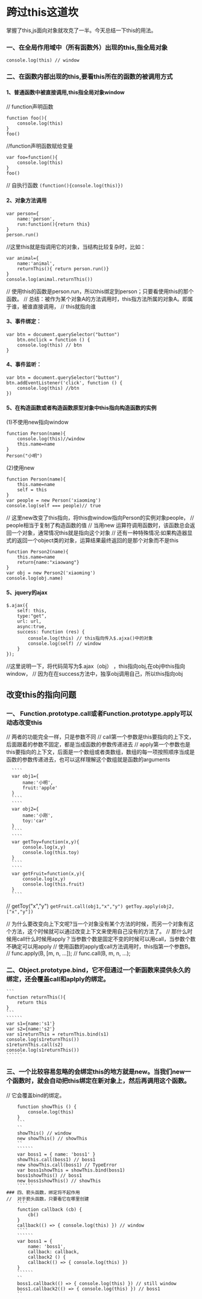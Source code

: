 # 跨过this这道坎
掌握了this,js面向对象就攻克了一半。今天总结一下this的用法。
### 一、在全局作用域中（所有函数外）出现的this,指全局对象
`console.log(this) // window`
### 二、在函数内部出现的this,要看this所在的函数的被调用方式
#### 1、普通函数中被直接调用,this指全局对象window
// function声明函数
````
function foo(){
    console.log(this)
}
foo()
````
//function声明函数赋给变量
````
var foo=function(){
    console.log(this)
}
foo()
````
// 自执行函数
`(function(){console.log(this)})`
#### 2、对象方法调用
`````
var person={
    name:'person',
    run:function(){return this}
}
person.run()
`````
//这里this就是指调用它的对象，当结构比较复杂时，比如：
`````
var animal={
    name:'animal',
    returnThis(){ return person.run()}
}
console.log(animal.returnThis())
`````
// 使用this的函数是person.run，所以this绑定到person；只要看使用this的那个函数。
// 总结：被作为某个对象A的方法调用时，this指方法所属的对象A。即属于谁，被谁直接调用，
// this就指向谁
#### 3、事件绑定：
````
var btn = document.querySelector("button")
    btn.onclick = function () {
    console.log(this) // btn
}
````
#### 4、事件监听：
````
var btn = document.querySelector("button")
btn.addEventListener('click', function () {
    console.log(this) //btn
})
````
#### 5、在构造函数或者构造函数原型对象中this指向构造函数的实例
(1)不使用new指向window
`````
function Person(name){
    console.log(this)//window
    this.name=name
}
Person("小明")
`````
(2)使用new
``````
function Person(name){
    this.name=name
    self = this
}
var people = new Person('xiaoming')
console.log(self === people)// true
``````
// 这里new改变了this指向，将this由window指向Person的实例对象people，
  // people相当于复制了构造函数的值
  // 当用new 运算符调用函数时，该函数总会返回一个对象，通常情况this就是指向这个对象
  // 还有一种特殊情况:如果构造器显式的返回一个object类的对象，运算结果最终返回的是那个对象而不是this
``````
function Person2(name){
    this.name=name
    return{name:"xiaowang"}
}
var obj = new Person2('xiaoming')
console.log(obj.name)
``````
#### 5、jquery的ajax
``````````
$.ajax({
    self: this,
    type:"get",
    url: url,
    async:true,
    success: function (res) {
        console.log(this) // this指向传入$.ajxa()中的对象
        console.log(self) // window
    }
});
``````````
  //这里说明一下，将代码简写为$.ajax（obj） ，this指向obj,在obj中this指向window，
  // 因为在在success方法中，独享obj调用自己，所以this指向obj

## 改变this的指向问题
###  一、  Function.prototype.call或者Function.prototype.apply可以动态改变this
  //  两者的功能完全一样，只是参数不同
  //  call第一个参数是this要指向的上下文，后面跟着的参数不固定，都是当成函数的参数传递进去
  //  apply第一个参数也是this要指向的上下文，后面是一个数组或者类数组，数组的每一项按照顺序当成是函数的参数传递进去，也可以这样理解这个数组就是函数的arguments

      ````
      var obj1={
          name:'小明',
          fruit:'apple'
      }
      ````
      ````
      var obj2={
          name:'小刚',
          toy:'car'
      }
      ````
      ````
      var getToy=function(x,y){
          console.log(x,y)
          console.log(this.toy)
      }
      ````
      ````
      var getFruit=function(x,y){
          console.log(x,y)
          console.log(this.fruit)
      }
      ````
//        getToy("x","y")
       ``
       getFruit.call(obj1,"x","y")
       getToy.apply(obj2,["x","y"])
        ``

// 为什么要改变向上下文呢?当一个对象没有某个方法的时候，而另一个对象有这个方法，这个时候就可以通过改变上下文来使用自己没有的方法了。
  // 那什么时候用call什么时候用apply？当参数个数是固定不变的时候可以用call，当参数个数不确定可以用apply
  // 使用函数的apply或call方法调用时，this指第一个参数B。
  // func.apply(B, [m, n, ...]);
  // func.call(B, m, n, ...);

### 二、Object.prototype.bind，它不但通过一个新函数来提供永久的绑定，还会覆盖call和aplply的绑定。
    ```
    function returnThis(){
        return this
    }
    ```
    ``````
    var s1={name:'s1'}
    var s2={name:'s2'}
    var s1returnThis = returnThis.bind(s1)
    console.log(s1returnThis())
    s1returnThis.call(s2)
    console.log(s1returnThis())
    ``````
### 三、一个比较容易忽略的会绑定this的地方就是new。当我们new一个函数时，就会自动把this绑定在新对象上，然后再调用这个函数。
// 它会覆盖bind的绑定。
```
    function showThis () {
        console.log(this)
    }
    ```
    ``
    showThis() // window
    new showThis() // showThis
    ``
    ``````
    var boss1 = { name: 'boss1' }
    showThis.call(boss1) // boss1
    new showThis.call(boss1) // TypeError
    var boss1showThis = showThis.bind(boss1)
    boss1showThis() // boss1
    new boss1showThis() // showThis
    ``````
### 四、箭头函数，绑定将不起作用
//  对于箭头函数，只要看它在哪里创建
    ````
    function callback (cb) {
        cb()
    }
    callback(() => { console.log(this) }) // window
    ````
    ``````
    var boss1 = {
        name: 'boss1',
        callback: callback,
        callback2 () {
        callback(() => { console.log(this) })
    }
    ``````
    ``
    boss1.callback(() => { console.log(this) }) // still window
    boss1.callback2(() => { console.log(this) }) // boss1
    ``
